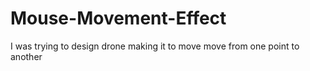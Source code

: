 # Mouse-Movement-Effect
I was trying to design drone making it to move move from one point to another
